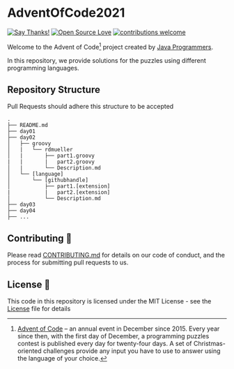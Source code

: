 # AdventOfCode2021

[![Say Thanks!](https://img.shields.io/badge/Say%20Thanks-!-1EAEDB.svg)](https://saythanks.io/to/HoussemNasri)
[![Open Source Love](https://badges.frapsoft.com/os/v2/open-source.svg?v=103)](https://github.com/JavaProgrammers)
[![contributions welcome](https://img.shields.io/badge/contributions-welcome-brightgreen.svg?style=flat)](https://github.com/JavaProgrammers/AdventOfCode2021/issues)

Welcome to the Advent of Code[^aoc] project created by [Java Programmers][github].

In this repository, we provide solutions for the puzzles using different programming languages.
## Repository Structure
Pull Requests should adhere this structure to be accepted
```
.
├── README.md
├── day01
├── day02
│   ├── groovy
│   |   └── rdmueller
│   |       ├── part1.groovy
|   |       |   part2.groovy
│   |       └── Description.md
│   └── [language]
│       └── [githubhandle]
│           ├── part1.[extension]
|           |   part2.[extension]
│           └── Description.md
├── day03
├── day04
├── ...
```
## Contributing 🤝
Please read [CONTRIBUTING.md](CONTRIBUTING.md) for details on our code of conduct, and the process for submitting pull requests to us.

## License 📄
This code in this repository is licensed under the MIT License - see the [License](LICENSE.md) file for details



[^aoc]:
    [Advent of Code][aoc] – an annual event in December since 2015.
    Every year since then, with the first day of December, a programming puzzles contest is published every day for twenty-four days.
    A set of Christmas-oriented challenges provide any input you have to use to answer using the language of your choice.

[aoc]: https://adventofcode.com
[github]: https://github.com/JavaProgrammers
[scala]: https://www.scala-lang.org/


